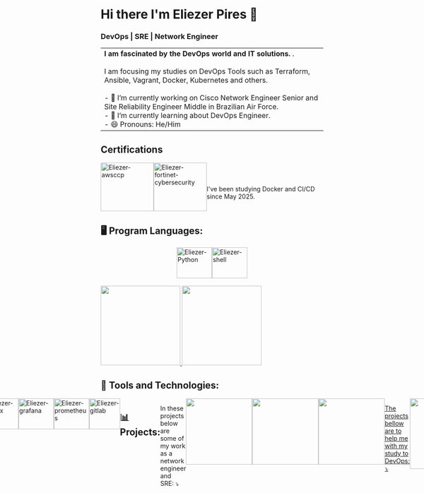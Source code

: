 # Hi there I'm Eliezer Pires 👋
### DevOps | SRE | Network Engineer

<table>
  <tr>
    <td>
      <strong>I am fascinated by the DevOps world and IT solutions. </strong>. <br><br>
      I am focusing my studies on DevOps Tools such as Terraform, Ansible, Vagrant, Docker, Kubernetes and others.<br><br>
      - 🔭 I’m currently working on Cisco Network Engineer Senior and Site Reliability Engineer Middle in Brazilian Air Force.<br>
      - 🌱 I’m currently learning about DevOps Engineer.<br>
      - 😄 Pronouns: He/Him<br>
    </td>
</table>

<!-- 👯 I’m looking to collaborate on ...
- 🤔 I’m looking for help with ...
- 💬 Ask me about ...


- ⚡ Fun fact: ...
-->
## Certifications
<div style="display: flex; justify-content: center;"><br>
    <a href="https://www.credly.com/badges/534be0f2-58cb-46de-942b-ecc64dd5a888">
    <img alt="Eliezer-awsccp" height="110" width="120" src="https://images.credly.com/size/340x340/images/00634f82-b07f-4bbd-a6bb-53de397fc3a6/image.png" /></a>
    <img alt="Eliezer-fortinet-cybersecurity" height="110" width="120" src="https://images.credly.com/images/22a0ece5-ff05-4594-8320-25e55e9ae203/image.png" /><br><br><br>
    I've been studying Docker and CI/CD since May 2025.
</div>


##  🖥️ Program Languages:

<div style="display: flex; justify-content: center;"><br>
    <a href="https://python.org/">
    <img alt="Eliezer-Python" height="70" width="80" src="https://cdn.jsdelivr.net/gh/devicons/devicon@latest/icons/python/python-original-wordmark.svg" /></a>
    <img alt="Eliezer-shell" height="70" width="80" src="https://www.svgrepo.com/show/353478/bash-icon.svg" />
</div><br>

<div>
    <a href="https:/github.com/eliezer-pires">
    <img height="180em" src="https://github-readme-stats.vercel.app/api?username=eliezer-pires&show_icons=true&theme=dark&include_all_commits=true&count_private=true"/>
    <img height="180em" src="https://github-readme-stats.vercel.app/api/top-langs/?username=eliezer-pires&layout=compact&langs_count=16&theme=dark"/></a>
</div>

## 💼 Tools and Technologies: 

<div style="display: flex; justify-content: center;"><br>
    <img alt="Eliezer-linux" height="70" width="80" src="https://cdn.jsdelivr.net/gh/devicons/devicon@latest/icons/linux/linux-original.svg" />
    <img alt="Eliezer-vagrant" height="70" width="80" src="https://cdn.jsdelivr.net/gh/devicons/devicon@latest/icons/vagrant/vagrant-original.svg" />
    <img alt="Eliezer-terraform" height="70" width="80" src="https://cdn.jsdelivr.net/gh/devicons/devicon@latest/icons/terraform/terraform-original.svg" />
    <img alt="Eliezer-ansible" height="70" width="80" src="https://cdn.jsdelivr.net/gh/devicons/devicon@latest/icons/ansible/ansible-original.svg" />
    <img alt="Eliezer-aws" height="70" width="80" src="https://cdn.jsdelivr.net/gh/devicons/devicon@latest/icons/amazonwebservices/amazonwebservices-plain-wordmark.svg" />
    <img alt="Eliezer-proxmox" height="70" width="80" src="https://camo.githubusercontent.com/fdffb57ca7bf0ba2900bab738df7bf002dee35f15e55f2029a97de1d2bdc1e07/68747470733a2f2f7777772e70726f786d6f782e636f6d2f696d616765732f70726f786d6f782f50726f786d6f782d6c6f676f2d737461636b65642d38343070782e706e67" />
    <img alt="Eliezer-cisco" height="70" width="80" src="https://www.svgrepo.com/show/331335/cisco.svg" />
    <img alt="Eliezer-zabbix" height="70" width="80" src="https://cdn.worldvectorlogo.com/logos/zabbix-1.svg" />
    <img alt="Eliezer-grafana" height="70" width="80" src="https://cdn.jsdelivr.net/gh/devicons/devicon@latest/icons/grafana/grafana-original-wordmark.svg" />
    <img alt="Eliezer-prometheus" height="70" width="80" src="https://cdn.jsdelivr.net/gh/devicons/devicon@latest/icons/prometheus/prometheus-plain-wordmark.svg" />
    <img alt="Eliezer-gitlab" height="70" whidth="80"  src="https://about.gitlab.com/images/press/logo/png/old-logo-no-bkgrd.png" />

## 📊 Projects:
In these projects below are some of my work as a network engineer and SRE: ⤵️

<div style="display: flex; justify-content: center;">
    <a href="https://github.com/eliezer-pires/infra-network-voip-aircraft">
    <img height="150em" src="https://github-readme-stats.vercel.app/api/pin/?username=eliezer-pires&repo=infra-network-voip-aircraft&theme=dark"/>
    <a href="https://github.com/eliezer-pires/InfrastructureTImigration-and-Improve">
    <img height="150em" src="https://github-readme-stats.vercel.app/api/pin/?username=eliezer-pires&repo=InfrastructureTImigration-and-Improve&theme=dark"/>
    <a href="https://github.com/eliezer-pires/OnPremissesAutomation">
    <img height="150em" src="https://github-readme-stats.vercel.app/api/pin/?username=eliezer-pires&repo=OnPremissesAutomation&theme=dark"/>
</div>

The projects bellow are to help me with my study to DevOps: ⤵️

<div style="display: flex; justify-content: center;">
  <a href="https://github.com/eliezer-pires/docker-learn">
  <img height="160em" src="https://github-readme-stats.vercel.app/api/pin/?username=eliezer-pires&repo=docker-learn&theme=dark"/>  
  <a href="https://github.com/eliezer-pires/terraform-learning">
  <img height="160em" src="https://github-readme-stats.vercel.app/api/pin/?username=eliezer-pires&repo=terraform-learning&theme=dark"/>
  <a href="https://github.com/eliezer-pires/devops-learning">
  <img height="160em" src="https://github-readme-stats.vercel.app/api/pin/?username=eliezer-pires&repo=devops-learning&theme=dark"/>
    
</div>

##  📖 Book Read and Reading:

- GitHub Actions Essentials Automate, Integrate, Deploy: Unlocking the power of GitHub Actions. - Cross, Dave - 15%
- Manual DevOps - Jez Humble, Patrick Debos, John Willis, Gene Kim - 15% (reading without rush in paralel studying for Terraform Certification)
- Python Crash Course - Eric Bader - 50% (Exercises)
- Descomplicando o Docker 2°Ed. - Vitalino, Jeferson Fernando e Castro, Marcus André
- Terraform Made Easy: A Beginner's Guide - Parvin, R.
- Análise de Tráfego de Redes TCP/IP - João Eriberto Mota Filho
- Configuração de Roteadores e Switches Cisco - Nível Básico - Ademar Felipe Fey, Raul Ricardo Gauer
- The Clean Coder - Robert C. Martin
- Clean Code - Robert C. Martin
- Python - Guia prático do básico ao avançado - Rafael FVC Santos
- Organização Estruturada de Computadores - Andrew Tanenbaum
- Redes de Computadores - Andrew Tanenbaum
  
## Connect with me:
<div>
    <a href = "mailto:eliezerpiresti@gmail.com"><img src="https://img.shields.io/badge/-Gmail-%23333?style=for-the-badge&logo=gmail&logoColor=white" target="_blank"></a>
    <a href="https://www.linkedin.com/in/eliezer-pires-sre-devops-aws" target="_blank"><img src="https://img.shields.io/badge/-LinkedIn-%230077B5?style=for-the-badge&logo=linkedin&logoColor=white" target="_blank"></a> 
</div>
